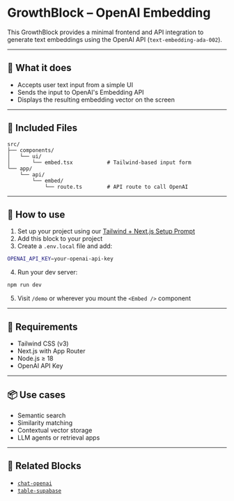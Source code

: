 # GrowthBlock – OpenAI Embedding

This GrowthBlock provides a minimal frontend and API integration to generate text embeddings using the OpenAI API (`text-embedding-ada-002`).

---

## 🧠 What it does

- Accepts user text input from a simple UI
- Sends the input to OpenAI's Embedding API
- Displays the resulting embedding vector on the screen

---

## 📁 Included Files

```
src/
├── components/
│   └── ui/
│       └── embed.tsx           # Tailwind-based input form
└── app/
    └── api/
        └── embed/
            └── route.ts        # API route to call OpenAI
```

---

## 🧪 How to use

1. Set up your project using our [Tailwind + Next.js Setup Prompt](../project-setup-tailwind/)
2. Add this block to your project
3. Create a `.env.local` file and add:

```bash
OPENAI_API_KEY=your-openai-api-key
```

4. Run your dev server:

```bash
npm run dev
```

5. Visit `/demo` or wherever you mount the `<Embed />` component

---

## 🔧 Requirements

- Tailwind CSS (v3)
- Next.js with App Router
- Node.js ≥ 18
- OpenAI API Key

---

## 📦 Use cases

- Semantic search
- Similarity matching
- Contextual vector storage
- LLM agents or retrieval apps

---

## 🧱 Related Blocks

- [`chat-openai`](../chat-openai)
- [`table-supabase`](../table-supabase)
